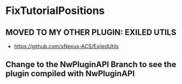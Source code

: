 # FixTutorialPositions

## MOVED TO MY OTHER PLUGIN: EXILED UTILS
- https://github.com/xNexus-ACS/ExiledUtils

## Change to the NwPluginAPI Branch to see the plugin compiled with NwPluginAPI
